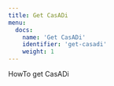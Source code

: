 ```yaml
---
title: Get CasADi
menu:
  docs:
    name: 'Get CasADi'
    identifier: 'get-casadi'
    weight: 1
---
```

HowTo get CasADi
